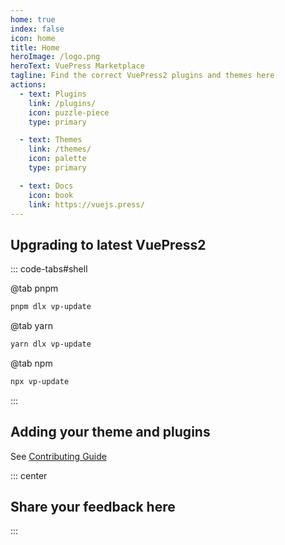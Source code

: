 ```yaml
---
home: true
index: false
icon: home
title: Home
heroImage: /logo.png
heroText: VuePress Marketplace
tagline: Find the correct VuePress2 plugins and themes here
actions:
  - text: Plugins
    link: /plugins/
    icon: puzzle-piece
    type: primary

  - text: Themes
    link: /themes/
    icon: palette
    type: primary

  - text: Docs
    icon: book
    link: https://vuejs.press/
---
```


## Upgrading to latest VuePress2

::: code-tabs#shell

@tab pnpm

```bash
pnpm dlx vp-update
```

@tab yarn

```bash
yarn dlx vp-update
```

@tab npm

```bash
npx vp-update
```

:::

## Adding your theme and plugins

See [Contributing Guide](./reference/contributing.md)

::: center

## Share your feedback here

:::
